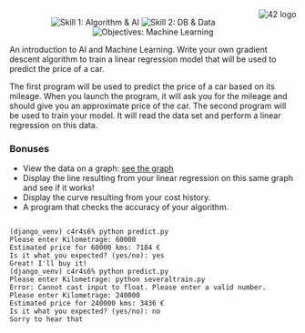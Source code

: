 <!-- ft_linear_regression -->
<a href="https://www.42.fr/">
    <img src="https://www.universfreebox.com/UserFiles/image/site_logo.gif" alt="42 logo" title="42" align="right" />
</a>

<p align="center">
    <img src="https://img.shields.io/badge/Skill%201-Algorithm&AI-9cf" alt="Skill 1: Algorithm & AI">
    <img src="https://img.shields.io/badge/Skill%202-DB%20%26%20Data-blue" alt="Skill 2: DB & Data">
    <img src="https://img.shields.io/badge/Objectives-Machine%20Learning-brightgreen" alt="Objectives: Machine Learning">
</p>

<p>
    An introduction to AI and Machine Learning. Write your own gradient descent algorithm to train a linear regression model that will be used to predict the price of a car.
</p>

<p>
    The first program will be used to predict the price of a car based on its mileage. When you launch the program, it will ask you for the mileage and should give you an approximate price of the car. The second program will be used to train your model. It will read the data set and perform a linear regression on this data.
</p>

<h3>Bonuses</h3>
<ul>
    <li>View the data on a graph: <a href="https://github.com/beatriangu/ft_linear_regression/blob/main/predict.png">see the graph</a></li>
    <li>Display the line resulting from your linear regression on this same graph and see if it works!</li>
    <li>Display the curve resulting from your cost history.</li>
    <li>A program that checks the accuracy of your algorithm.</li>
</ul>

<pre>
<code>
(django_venv) c4r4s6% python predict.py
Please enter Kilometrage: 60000
Estimated price for 60000 kms: 7184 €
Is it what you expected? (yes/no): yes
Great! I'll buy it!
(django_venv) c4r4s6% python predict.py
Please enter Kilometrage: python severaltrain.py
Error: Cannot cast input to float. Please enter a valid number.
Please enter Kilometrage: 240000
Estimated price for 240000 kms: 3436 €
Is it what you expected? (yes/no): no
Sorry to hear that
